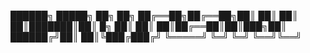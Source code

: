 ██████╗  █████╗ ██╗    ██╗
██╔══██╗██╔══██╗██║    ██║
██║  ██║███████║██║ █╗ ██║
██║  ██║██╔══██║██║███╗██║
██████╔╝██║  ██║╚███╔███╔╝
╚═════╝ ╚═╝  ╚═╝ ╚══╝╚══╝
